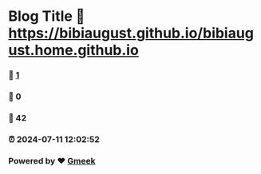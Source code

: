 # Blog Title :link: https://bibiaugust.github.io/bibiaugust.home.github.io 
### :page_facing_up: [1](https://bibiaugust.github.io/bibiaugust.home.github.io/tag.html) 
### :speech_balloon: 0 
### :hibiscus: 42 
### :alarm_clock: 2024-07-11 12:02:52 
### Powered by :heart: [Gmeek](https://github.com/Meekdai/Gmeek)
